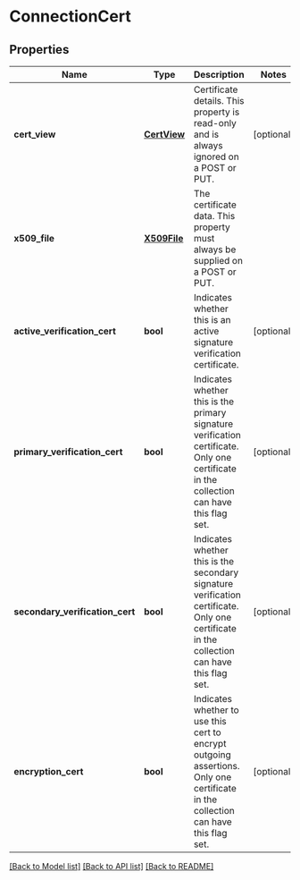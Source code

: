 # ConnectionCert

## Properties
Name | Type | Description | Notes
------------ | ------------- | ------------- | -------------
**cert_view** | [**CertView**](CertView.md) | Certificate details. This property is read-only and is always ignored on a POST or PUT. | [optional] 
**x509_file** | [**X509File**](X509File.md) | The certificate data. This property must always be supplied on a POST or PUT. | 
**active_verification_cert** | **bool** | Indicates whether this is an active signature verification certificate. | [optional] 
**primary_verification_cert** | **bool** | Indicates whether this is the primary signature verification certificate. Only one certificate in the collection can have this flag set. | [optional] 
**secondary_verification_cert** | **bool** | Indicates whether this is the secondary signature verification certificate. Only one certificate in the collection can have this flag set. | [optional] 
**encryption_cert** | **bool** | Indicates whether to use this cert to encrypt outgoing assertions. Only one certificate in the collection can have this flag set. | [optional] 

[[Back to Model list]](../README.md#documentation-for-models) [[Back to API list]](../README.md#documentation-for-api-endpoints) [[Back to README]](../README.md)


